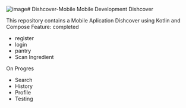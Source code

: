 ![image](https://github.com/Project-Dishcover/Dishcover-Mobile/assets/134609697/8632c4a0-d55f-4e7c-b3ac-b94da3475bde)# Dishcover-Mobile
Mobile Development Dishcover


This repository contains a Mobile Aplication Dishcover using Kotlin and Compose 
Feature:
completed
- register
- login
- pantry
- Scan Ingredient

On Progres
- Search
- History
- Profile
- Testing
